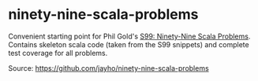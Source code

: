 # ninety-nine-scala-problems
Convenient starting point for Phil Gold's [S99: Ninety-Nine Scala Problems](http://aperiodic.net/phil/scala/s-99/). Contains skeleton scala code (taken from the S99 snippets) and complete test coverage for all problems.

Source: 
https://github.com/jayho/ninety-nine-scala-problems

